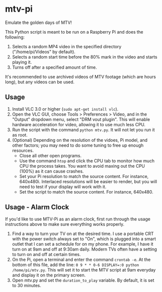 # mtv-pi
Emulate the golden days of MTV!

This Python script is meant to be run on a Raspberry Pi and does the following:
1. Selects a random MP4 video in the specified directory ("/home/pi/Videos" by default).
2. Selects a random start time before the 80% mark in the video and starts playing it.
3. Turns off after a specified amount of time.

It's recommended to use archived videos of MTV footage (which are hours long), but any videos can be used.

## Usage

1. Install VLC 3.0 or higher (`sudo apt-get install vlc`).
2. Open the VLC GUI, choose Tools > Preferences > Video, and in the "Output" dropdown menu, select "DRM vout plugin". This will enable hardware acceleration for video, allowing it to use much less CPU.
3. Run the script with the command `python mtv.py`. It will not let you run it as root.
4. (Optional) Depending on the resolution of the vidoes, Pi model, and other factors; you may need to do some tuning to free up enough resources.
    * Close all other open programs.
    * Use the command `htop` and click the CPU tab to monitor how much CPU the process takes. 
      You want to avoid maxing out the CPU (100%) as it can cause crashes.
    * Set your Pi resolution to match the source content. For instance, 640x480i.
      Interlaced resolutions will be easier to render, but you will need to test if your display will work with it.
    * Set the script to match the source content. For instance, 640x480.

## Usage - Alarm Clock

If you'd like to use MTV-Pi as an alarm clock, first run through the usage instructions above to make sure everything works properly.

1. Find a way to turn your TV on at the desired time. I use a portable CRT with the power switch always set to "On", which is plugged into a smart outlet that I can set a schedule for on my phone. For example, I have it turn on at 9am and off at 9:30am daily. Modern TVs often have a setting to turn on and off at certain times.
2. On the Pi, open a terminal and enter the command `crontab -e`. At the bottom of this file, add the line: `0 9 * * 0-6 DISPLAY=:0 python /home/pi/mtv.py`. This will set it to start the MTV script at 9am everyday and display it on the primary screen. 
3. Open mtv.py and set the `duration_to_play` variable. By default, it is set to 30 minutes.
